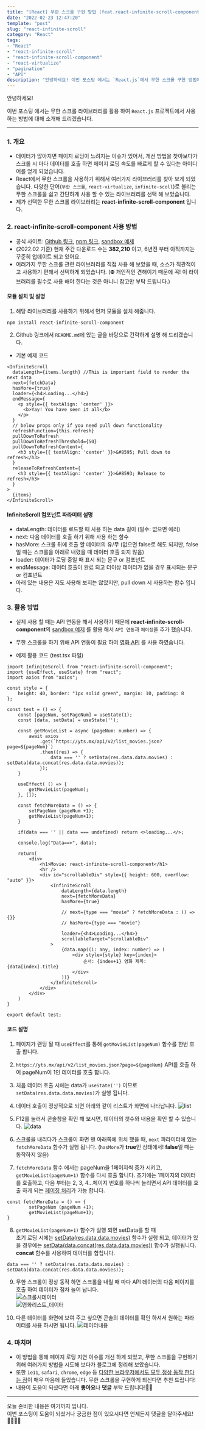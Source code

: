 ```yaml
---
title: "[React] 무한 스크롤 구현 방법 (feat.react-infinite-scroll-component)"
date: "2022-02-23 12:47:20"
template: "post"
slug: "react-infinite-scroll"
category: "React"
tags:
- "React"
- "react-infinite-scroll"
- "react-infinite-scroll-component"
- "react-virtualize"
- "pagination"
- "API"
description: "안녕하세요! 이번 포스팅 에서는 `React.js`에서 무한 스크롤 구현 방법에 대해 소개해 드리겠습니다."
---
```


안녕하세요!

이번 포스팅 에서는 무한 스크롤 라이브러리를 활용 하여 `React.js` 프로젝트에서 사용하는 방법에 대해 소개해 드리겠습니다.

-----

### 1. 개요
- 데이터가 많아지면 페이지 로딩이 느려지는 이슈가 있어서, 개선 방법을 찾아보다가 스크롤 시 마다 데이터를 호출 하면 페이지 로딩 속도를 빠르게 할 수 있다는 아이디어를 얻게 되었습니다.
- React에서 무한 스크롤을 사용하기 위해서 여러가지 라이브러리를 찾아 보게 되었습니다. 다양한 단어(`무한 스크롤`, `react-virtualize`, `infinite-scoll`)로 불리는 무한 스크롤을 쉽고 간단하게 사용 할 수 있는 라이브러리를 선택 해 보았습니다.
- 제가 선택한 무한 스크롤 라이브러리는 **react-infinite-scroll-component** 입니다. 


### 2. react-infinite-scroll-component 사용 방법
- 공식 사이트: [Github 링크](https://github.com/ankeetmaini/react-infinite-scroll-component), [npm 링크](https://www.npmjs.com/package/react-infinite-scroll-component), [sandbox 예제](https://codesandbox.io/s/r7rp40n0zm?file=/src/index.js:91-122)
- (2022.02 기준) 현재 주간 다운로드 수는 **382,210** 이고, 6년전 부터 아직까지는 꾸준히 업데이트 되고 있어요.
- 여러가지 무한 스크롤 관련 라이브러리를 직접 사용 해 보았을 때, 소스가 직관적이고 사용하기 편해서 선택하게 되었습니다. (⛔️ 개인적인 견해이기 때문에 꼭! 이 라이브러리를 필수로 사용 해야 한다는 것은 아니니 참고만 부탁 드립니다.)

#### 모듈 설치 및 설명

1. 해당 라이브러리를 사용하기 위해서 먼저 모듈을 설치 해줍니다.
```
npm install react-infinite-scroll-component
```

2. Github 링크에서 `README.md`에 있는 글을 바탕으로 간략하게 설명 해 드리겠습니다.
- 기본 예제 코드

```
<InfiniteScroll
  dataLength={items.length} //This is important field to render the next data
  next={fetchData}
  hasMore={true}
  loader={<h4>Loading...</h4>}
  endMessage={
    <p style={{ textAlign: 'center' }}>
      <b>Yay! You have seen it all</b>
    </p>
  }
  // below props only if you need pull down functionality
  refreshFunction={this.refresh}
  pullDownToRefresh
  pullDownToRefreshThreshold={50}
  pullDownToRefreshContent={
    <h3 style={{ textAlign: 'center' }}>&#8595; Pull down to refresh</h3>
  }
  releaseToRefreshContent={
    <h3 style={{ textAlign: 'center' }}>&#8593; Release to refresh</h3>
  }
>
  {items}
</InfiniteScroll>
```

#### InfiniteScroll 컴포넌트 파라미터 설명

- dataLength: 데이터를 로드할 때 사용 하는 data 길이 (필수: 없으면 에러)
- next: 다음 데이터를 호출 하기 위해 사용 하는 함수
- hasMore: 스크롤 뒤에 호출 할 데이터의 유/무 (없으면 false로 해도 되지만, false 일 때는 스크롤을 아래로 내렸을 때 데이터 호출 되지 않음)
- loader: 데이터가 로딩 중일 때 표시 되는 문구 or 컴포넌트
- endMessage: 데이터 호출이 완료 되고 더이상 데이터가 없을 경우 표시되는 문구 or 컴포넌트
- 아래 있는 내용은 저도 사용해 보지는 않았지만, pull down 시 사용하는 함수 입니다.


### 3. 활용 방법
- 실제 사용 할 때는 API 연동을 해서 사용하기 때문에 **react-infinite-scroll-component**의 [sandbox 예제](https://codesandbox.io/s/r7rp40n0zm?file=/src/index.js:91-122) 를 활용 해서 `API 연동`과 `페이징`을 추가 했습니다.
- 무한 스크롤을 하기 위해 API 연동이 필요 하여 [영화 API](https://yts.mx/api/v2/list_movies.json) 를 사용 하였습니다.


- 예제 활용 코드 (test.tsx 파일)

```
import InfiniteScroll from "react-infinite-scroll-component";
import {useEffect, useState} from "react";
import axios from "axios";

const style = {
    height: 40, border: "1px solid green", margin: 10, padding: 8
};

const test = () => {
    const [pageNum, setPageNum] = useState(1);
    const [data, setData] = useState('');

    const getMovieList = async (pageNum: number) => {
        await axios
            .get(`https://yts.mx/api/v2/list_movies.json?page=${pageNum}`)
            .then((res) => {
                data === '' ? setData(res.data.data.movies) : setData(data.concat(res.data.data.movies));
            });
    }

    useEffect( () => {
        getMovieList(pageNum);
    }, []);

    const fetchMoreData = () => {
        setPageNum (pageNum +1);
        getMovieList(pageNum+1);
    }

    if(data === '' || data === undefined) return <>loading...</>;

    console.log("Data==>", data);

    return(
        <div>
            <h1>Movie: react-infinite-scroll-component</h1>
            <hr />
            <div id="scrollableDiv" style={{ height: 600, overflow: "auto" }}>
                <InfiniteScroll
                    dataLength={data.length}
                    next={fetchMoreData}
                    hasMore={true}

                    // next={type === "movie" ? fetchMoreData : () => {}}
                    // hasMore={type === "movie"}

                    loader={<h4>Loading...</h4>}
                    scrollableTarget="scrollableDiv"
                >
                    {data.map((i: any, index: number) => (
                        <div style={style} key={index}>
                            순서: {index+1} 영화 제목: {data[index].title}
                        </div>
                    ))}
                </InfiniteScroll>
            </div>
        </div>
    )
}

export default test;
```

#### 코드 설명

1. 페이지가 랜딩 될 때 `useEffect`를 통해 `getMovieList(pageNum)` 함수를 한번 호출 합니다.
2. `https://yts.mx/api/v2/list_movies.json?page=${pageNum}` API를 호출 하여 pageNum이 1인 데이터를 호출 합니다.
3. 처음 데이터 호출 시에는 data가 `useState('')` 이므로 `setData(res.data.data.movies)`가 실행 됩니다.
   
4. 데이터 호출이 정상적으로 되면 아래와 같이 리스트가 화면에 나타납니다.
![list](../../../static/assets/images/react/infinite-scroll/영화리스트.png)
   
5. F12를 눌러서 콘솔창을 확인 해 보시면, 데이터의 갯수와 내용을 확인 할 수 있습니다.
![data](../../../static/assets/images/react/infinite-scroll/초기데이터.png)
   
6. 스크롤을 내리다가 스크롤이 화면 맨 아래쪽에 위치 했을 때, `next` 파라미터에 있는 `fetchMoreData` 함수가 실행 됩니다. (`hasMore`가 **true**인 상태에서! **false**일 때는 동작하지 않음)
   
7. `fetchMoreData` 함수 에서는 pageNum을 1페이지씩 증가 시키고, `getMovieList(pageNum+1)` 함수를 다시 호출 합니다. 초기에는 1페이지의 데이터를 호출하고, 다음 부터는 2, 3, 4...페이지 번호를 하나씩 늘리면서 API 데이터를 호출 하게 되는 <U>페이징 처리</U>가 가능 합니다.
```
const fetchMoreData = () => {
        setPageNum (pageNum +1);
        getMovieList(pageNum+1);
}
```

8. `getMovieList(pageNum+1)` 함수가 실행 되면 setData를 할 때  
   초기 로딩 시에는 <U>setData(res.data.data.movies)</U> 함수가 실행 되고, 데이터가 있을 경우에는 <U>setData(data.concat(res.data.data.movies))</U> 함수가 실행됩니다.  
   **concat** 함수를 사용하여 데이터를 합칩니다.
```
data === '' ? setData(res.data.data.movies) : setData(data.concat(res.data.data.movies));
```

9. 무한 스크롤이 정상 동작 하면 스크롤을 내릴 때 마다 API 데이터의 다음 페이지를 호출 하여 데이터가 점차 늘어 납니다.  
![스크롤시데이터](../../../static/assets/images/react/infinite-scroll/스크롤시데이터.png)  
![영화리스트_데이터](../../../static/assets/images/react/infinite-scroll/영화리스트_데이터.png)

10. 다른 데이터를 화면에 보여 주고 싶으면 콘솔의 데이터를 확인 하셔서 원하는 파라미터를 사용 하시면 됩니다.
![데이터내용](../../../static/assets/images/react/infinite-scroll/데이터내용.png)


### 4. 마치며
- 이 방법을 통해 페이지 로딩 지연 이슈를 개선 하게 되었고, 무한 스크롤을 구현하기 위해 여러가지 방법을 시도해 보다가 블로그에 정리해 보았습니다.
- 또한 `ie11`, `safari`, `chrome`, `edge` 등 <U>다양한 브라우저에서도 모두 정상 동작 한다는 점</U>이 매우 마음에 들었습니다. 무한 스크롤을 구현하게 되신다면 추천 드립니다!
- 내용이 도움이 되셨다면 아래 **좋아요**나 **댓글** 부탁 드립니다!👍🏻

-----

오늘 준비한 내용은 여기까지 입니다.  
이번 포스팅이 도움이 되셨거나 궁금한 점이 있으시다면 언제든지 댓글을 달아주세요!🙋🏻‍♀️✨    

